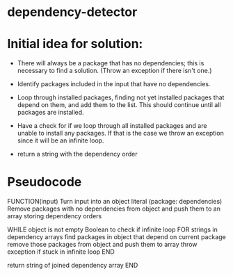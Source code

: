 # dependency-detector

# Initial idea for solution:

- There will always be a package that has no dependencies; this is necessary to find a solution. (Throw an exception if there isn't one.)

- Identify packages included in the input that have no dependencies.

- Loop through installed packages, finding not yet installed packages that depend on them, and add them to the list. This should continue until all packages are installed.

- Have a check for if we loop through all installed packages and are unable to install any packages. If that is the case we throw an exception since it will be an infinite loop.

- return a string with the dependency order

# Pseudocode

FUNCTION(input)
  Turn input into an object literal (package: dependencies)
  Remove packages with no dependencies from object and push them to an array storing dependency orders

  WHILE object is not empty
    Boolean to check if infinite loop
    FOR strings in dependency arrays
    find packages in object that depend on current package
    remove those packages from object and push them to array
    throw exception if stuck in infinite loop
  END

  return string of joined dependency array
END

